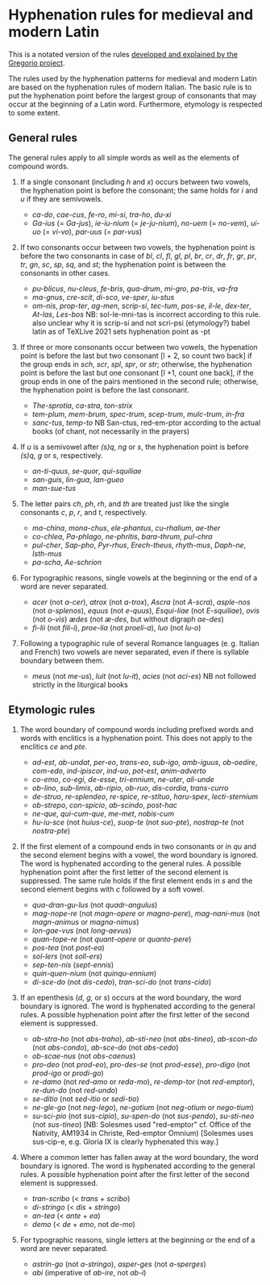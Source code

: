# Hyphenation rules for medieval and modern Latin

This is a notated version of the rules [developed and explained by the Gregorio project](https://github.com/gregorio-project/hyphen-la/tree/master/doc). 

The rules used by the hyphenation patterns for medieval and modern Latin are
based on the hyphenation rules of modern Italian. The basic rule is to put the
hyphenation point before the largest group of consonants that may occur at the
beginning of a Latin word. Furthermore, etymology is respected to some extent.

## General rules

The general rules apply to all simple words as well as the elements of compound
words.

1. If a single consonant (including *h* and *x*) occurs between two vowels, the
hyphenation point is before the consonant; the same holds for *i* and *u* if
they are semivowels.
	- *ca-do*, *cae-cus*, *fe-ro*, *mi-si*, *tra-ho*, *du-xi*
	- *Ga-ius* (= *Ga-jus*), *ie-iu-nium* (= *je-ju-nium*), *no-uem* (=
	  *no-vem*), *ui-uo* (= *vi-vo*), *par-uus* (= *par-vus*)

2. If two consonants occur between two vowels, the hyphenation point is before
the two consonants in case of *bl*, *cl*, *fl*, *gl*, *pl*, *br*, *cr*, *dr*,
*fr*, *gr*, *pr*, *tr*, *gn*, *sc*, *sp*, *sq*, and *st*; the hyphenation point
is between the consonants in other cases.
	- *pu-blicus*, *nu-cleus*, *fe-bris*, *qua-drum*, *mi-gro*, *pa-tris*,
	  *va-fra*
	- *ma-gnus*, *cre-scit*, *di-sco*, *ve-sper*, *iu-stus*
	- *om-nis*, *prop-ter*, *ag-men*, *scrip-si*, *tec-tum*, *pos-se*, *il-le*,
	  *dex-ter*, *At-las*, *Les-bos*
NB: sol-le-mni-tas is incorrect according to this rule. also unclear why it is scrip-si and not scri-psi (etymology?)
babel latin as of TeXLive 2021 sets hyphenation point as -pt

3. If three or more consonants occur between two vowels, the hypenation point
is before the last but two consonant [l + 2, so count two back] if the group ends in *sch*, *scr*, *spl*,
*spr*, or *str*; otherwise, the hyphenation point is before the last but one
consonant [l +1, count one back], if the group ends in one of the pairs mentioned in the second rule;
otherwise, the hyphenation point is before the last consonant.
	- *The-sprotia*, *ca-stra*, *ton-strix*
	- *tem-plum*, *mem-brum*, *spec-trum*, *scep-trum*, *mulc-trum*, *in-fra*
	- *sanc-tus*, *temp-to*
NB San-ctus, red-em-ptor according to the actual books (of chant, not necessarily in the prayers)

4. If *u* is a semivowel after *(s)q*, *ng* or *s*, the hyphenation point is
before *(s)q*, *g* or *s*, respectively.
	- *an-ti-quus*, *se-quor*, *qui-squiliae*
	- *san-guis*, *lin-gua*, *lan-gueo*
	- *man-sue-tus*

5. The letter pairs *ch*, *ph*, *rh*, and *th* are treated just like the single
consonants *c*, *p*, *r*, and *t*, respectively.
	- *ma-china*, *mona-chus*, *ele-phantus*, *cu-rhalium*, *ae-ther*
	- *co-chlea*, *Pa-phlago*, *ne-phritis*, *bara-thrum*, *pul-chra*
	- *pul-cher*, *Sap-pho*, *Pyr-rhus*, *Erech-theus*, *rhyth-mus*, *Daph-ne*,
	  *Isth-mus*
	- *pa-scha*, *Ae-schrion* 

6. For typographic reasons, single vowels at the beginning or the end of a
word are never separated.
	- *acer* (not *a-cer*), *atrox* (not *a-trox*), *Ascra* (not *A-scra*),
	  *asple-nos* (not *a-splenos*), *equus* (not *e-quus*), *Esqui-liae* (not
	  *E-squiliae*), *ovis* (not *o-vis*) *ædes* (not *æ-des*, but without
	  digraph *ae-des*)
	- *fi-lii* (not *fili-i*), *proe-lia* (not *proeli-a*), *luo* (not *lu-o*)

7. Following a typographic rule of several Romance languages (e. g. Italian and
French) two vowels are never separated, even if there is syllable boundary
between them.
	- *meus* (not *me-us*), *luit* (not *lu-it*), *acies* (not *aci-es*)
NB not followed strictly in the liturgical books

## Etymologic rules

1. The word boundary of compound words including prefixed words and words with
enclitics is a hyphenation point. This does not apply to the enclitics *ce* and
*pte*.
	- *ad-est*, *ab-undat*, *per-eo*, *trans-eo*, *sub-igo*, *amb-iguus*,
	  *ob-oedire*, *com-edo*, *ind-ipiscor*, *ind-uo*, *pot-est*, *anim-adverto*
	- *co-emo*, *co-egi*, *de-esse*, *tri-ennium*, *ne-uter*, *ali-unde*
	- *ob-lino*, *sub-limis*, *ab-ripio*, *ob-ruo*, *dis-cordia*, *trans-curro*
	- *de-struo*, *re-splendeo*, *re-spice*, *re-stituo*, *haru-spex*,
	  *lecti-sternium*
	- *ob-strepo*, *con-spicio*, *ab-scindo*, *post-hac*
	- *ne-que*, *qui-cum-que*, *me-met*, *nobis-cum*
	- *hu-iu-sce* (not *huius-ce*), *suop-te* (not *suo-pte*), *nostrap-te* (not
	  *nostra-pte*)

2. If the first element of a compound ends in two consonants or in *qu* and the
second element begins with a vowel, the word boundary is ignored. The word is
hyphenated according to the general rules. A possible hyphenation point after
the first letter of the second element is suppressed. The same rule holds if
the first element ends in *s* and the second element begins with *c* followed
by a soft vowel.
	- *qua-dran-gu-lus* (not *quadr-angulus*)
	- *mag-nope-re* (not *magn-opere* or *magno-pere*), *mag-nani-mus* (not
	  *magn-animus* or *magna-nimus*)
	- *lon-gae-vus* (not *long-aevus*)
	- *quan-tope-re* (not *quant-opere* or *quanto-pere*)
	- *pos-tea* (not *post-ea*)
	- *sol-lers* (not *soll-ers*)
	- *sep-ten-nis* (*sept-ennis*)
	- *quin-quen-nium* (not *quinqu-ennium*)
	- *di-sce-do* (not *dis-cedo*), *tran-sci-do* (not *trans-cido*)

3. If an epenthesis (*d*, *g*, or *s*) occurs at the word boundary, the word
boundary is ignored. The word is hyphenated according to the general rules. A
possible hyphenation point after the first letter of the second element is
suppressed.
	- *ab-stra-ho* (not *abs-traho*), *ab-sti-neo* (not *abs-tineo*),
	  *ab-scon-do* (not *abs-condo*), *ab-sce-do* (not *abs-cedo*)
	- *ob-scae-nus* (not *obs-caenus*)
	- *pro-deo* (not *prod-eo*), *pro-des-se* (not *prod-esse*), *pro-digo* (not
	  *prod-igo* or *prodi-go*)
	- *re-damo* (not *red-amo* or *reda-mo*), *re-demp-tor* (not *red-emptor*),
	  *re-dun-do* (not *red-undo*)
	- *se-ditio* (not *sed-itio* or *sedi-tio*)
	- *ne-gle-go* (not *neg-lego*), *ne-gotium* (not *neg-otium* or *nego-tium*)
	- *su-sci-pio* (not *sus-cipio*), *su-spen-do* (not *sus-pendo*),
	  *su-sti-neo* (not *sus-tineo*)
[NB: Solesmes used "red-emptor" cf. Office of the Nativity, AM1934 in Christe, Red-emptor Omnium)
[Solesmes uses sus-cip-e, e.g. Gloria IX is clearly hyphenated this way.]

4. Where a common letter has fallen away at the word boundary, the word
boundary is ignored. The word is hyphenated according to the general rules. A
possible hyphenation point after the first letter of the second element is
suppressed.
	- *tran-scribo* (< *trans* + *scribo*)
	- *di-stringo* (< *dis* + *stringo*)
	- *an-tea* (< *ante* + *ea*)
	- *demo* (< *de* + *emo*, not *de-mo*)

5. For typographic reasons, single letters at the beginning or the end of a
word are never separated.
	- *astrin-go* (not *a-stringo*), *asper-ges* (not *a-sperges*)
	- *abi* (imperative of *ab-ire*, not *ab-i*)
